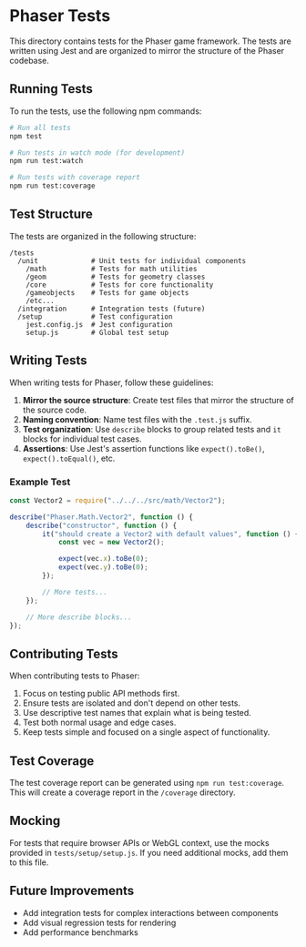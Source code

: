 # Phaser Tests

This directory contains tests for the Phaser game framework. The tests are written using Jest and are organized to mirror the structure of the Phaser codebase.

## Running Tests

To run the tests, use the following npm commands:

```bash
# Run all tests
npm test

# Run tests in watch mode (for development)
npm run test:watch

# Run tests with coverage report
npm run test:coverage
```

## Test Structure

The tests are organized in the following structure:

```
/tests
  /unit             # Unit tests for individual components
    /math           # Tests for math utilities
    /geom           # Tests for geometry classes
    /core           # Tests for core functionality
    /gameobjects    # Tests for game objects
    /etc...
  /integration      # Integration tests (future)
  /setup            # Test configuration
    jest.config.js  # Jest configuration
    setup.js        # Global test setup
```

## Writing Tests

When writing tests for Phaser, follow these guidelines:

1. **Mirror the source structure**: Create test files that mirror the structure of the source code.
2. **Naming convention**: Name test files with the `.test.js` suffix.
3. **Test organization**: Use `describe` blocks to group related tests and `it` blocks for individual test cases.
4. **Assertions**: Use Jest's assertion functions like `expect().toBe()`, `expect().toEqual()`, etc.

### Example Test

```javascript
const Vector2 = require("../../../src/math/Vector2");

describe("Phaser.Math.Vector2", function () {
    describe("constructor", function () {
        it("should create a Vector2 with default values", function () {
            const vec = new Vector2();

            expect(vec.x).toBe(0);
            expect(vec.y).toBe(0);
        });

        // More tests...
    });

    // More describe blocks...
});
```

## Contributing Tests

When contributing tests to Phaser:

1. Focus on testing public API methods first.
2. Ensure tests are isolated and don't depend on other tests.
3. Use descriptive test names that explain what is being tested.
4. Test both normal usage and edge cases.
5. Keep tests simple and focused on a single aspect of functionality.

## Test Coverage

The test coverage report can be generated using `npm run test:coverage`. This will create a coverage report in the `/coverage` directory.

## Mocking

For tests that require browser APIs or WebGL context, use the mocks provided in `tests/setup/setup.js`. If you need additional mocks, add them to this file.

## Future Improvements

-   Add integration tests for complex interactions between components
-   Add visual regression tests for rendering
-   Add performance benchmarks

